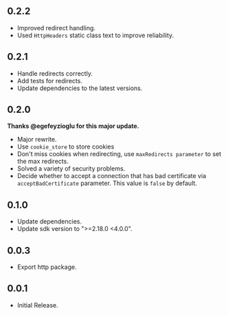 ## 0.2.2

* Improved redirect handling.
* Used `HttpHeaders` static class text to improve reliability.

## 0.2.1

* Handle redirects correctly.
* Add tests for redirects.
* Update dependencies to the latest versions.

## 0.2.0

**Thanks @egefeyzioglu for this major update.**

* Major rewrite.
* Use `cookie_store` to store cookies
* Don't miss cookies when redirecting, use `maxRedirects parameter` to set the max redirects.
* Solved a variety of security problems.
* Decide whether to accept a connection that has bad certificate via `acceptBadCertificate` parameter. This value is `false` by default.

## 0.1.0

* Update dependencies.
* Update sdk version to ">=2.18.0 <4.0.0".

## 0.0.3

* Export http package.

## 0.0.1

* Initial Release.
